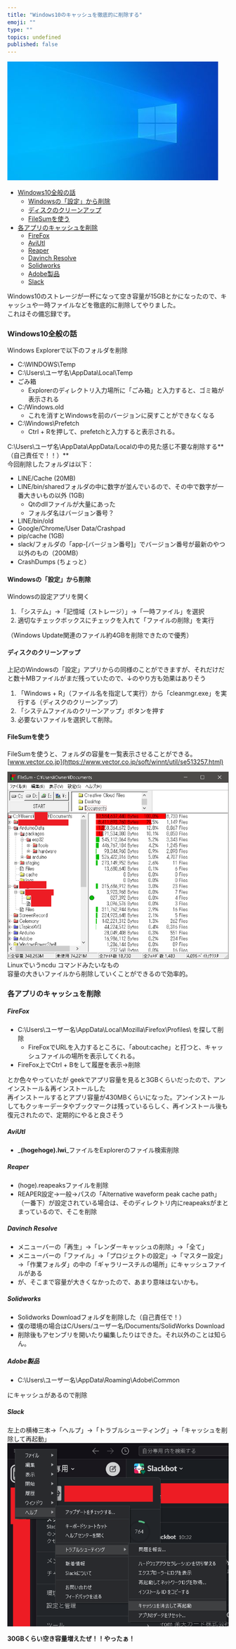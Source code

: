 ```yaml
---
title: "Windows10のキャッシュを徹底的に削除する"
emoji: ""
type: ""
topics: undefined
published: false
---
```


![f:id:pythonjacascript:20210705034013j:plain](/images/ppythonjacascript2021070520210705034013.jpg)

* [Windows10全般の話](#Windows10全般の話)  
   * [Windowsの「設定」から削除](#Windowsの設定から削除)  
   * [ディスクのクリーンアップ](#ディスクのクリーンアップ)  
   * [FileSumを使う](#FileSumを使う)
* [各アプリのキャッシュを削除](#各アプリのキャッシュを削除)  
   * [FireFox](#FireFox)  
   * [AviUtl](#AviUtl)  
   * [Reaper](#Reaper)  
   * [Davinch Resolve](#Davinch-Resolve)  
   * [Solidworks](#Solidworks)  
   * [Adobe製品](#Adobe製品)  
   * [Slack](#Slack)

Windows10のストレージが一杯になって空き容量が15GBとかになったので、キャッシュや一時ファイルなどを徹底的に削除してやりました。  
これはその備忘録です。

### Windows10全般の話

Windows Explorerで以下のフォルダを削除

* C:\\WINDOWS\\Temp
* C:\\Users\\ユーザ名\\AppData\\Local\\Temp
* ごみ箱  
   * Explorerのディレクトリ入力場所に「ごみ箱」と入力すると、ゴミ箱が表示される
* C:/Windows.old  
   * これを消すとWindowsを前のバージョンに戻すことができなくなる
* C:\\Windows\\Prefetch  
   * Ctrl + Rを押して、prefetchと入力すると表示される。

C:\\Users\\ユーザ名\\AppData\\AppData/Localの中の見た感じ不要な削除する**（自己責任で！！）**  
今回削除したフォルダは以下：

* LINE/Cache (20MB)
* LINE/bin/sharedフォルダの中に数字が並んでいるので、その中で数字が一番大きいもの以外 (1GB)  
   * Qtのdllファイルが大量にあった  
   * フォルダ名はバージョン番号？
* LINE/bin/old
* Google/Chrome/User Data/Crashpad
* pip/cache (1GB)
* slack/フォルダの「app-\[バージョン番号\]」でバージョン番号が最新のやつ以外のもの（200MB）
* CrashDumps (ちょっと）

#### Windowsの「設定」から削除

Windowsの設定アプリを開く

1. 「システム」→「記憶域（ストレージ）」→「一時ファイル」を選択
2. 適切なチェックボックスにチェックを入れて「ファイルの削除」を実行

（Windows Update関連のファイル約4GBを削除できたので優秀）  
  
  
#### ディスクのクリーンアップ

上記のWindowsの「設定」アプリからの同様のことができますが、それだけだと数十MBファイルがまだ残っていたので、↓のやり方も効果はありそう

1. 「Windows + R」（ファイル名を指定して実行）から「cleanmgr.exe」を実行する（ディスクのクリーンアップ）
2. 「システムファイルのクリーンアップ」ボタンを押す
3. 必要ないファイルを選択して削除。

#### FileSumを使う

FileSumを使うと、フォルダの容量を一覧表示させることができる。  
[www.vector.co.jp](https://www.vector.co.jp/soft/winnt/util/se513257.html)  

![f:id:pythonjacascript:20210705034323p:plain](/images/ppythonjacascript2021070520210705034323.png)  
Linuxでいうncdu コマンドみたいなもの  
容量の大きいファイルから削除していくことができるので効率的。  
  
### 各アプリのキャッシュを削除

##### FireFox

* C:\\Users\\ユーザー名\\AppData\\Local\\Mozilla\\Firefox\\Profiles\\ を探して削除  
   * FireFoxでURLを入力するところに、「about:cache」と打つと、キャッシュファイルの場所を表示してくれる。
* FireFox上でCtrl + Bをして履歴を表示→削除

とか色々やっていたが geekでアプリ容量を見ると3GBくらいだったので、アンインストール＆再インストールした  
再インストールするとアプリ容量が430MBくらいになった。アンインストールしてもクッキーデータやブックマークは残っているらしく、再インストール後も復元されたので、定期的にやると良さそう  
  
##### AviUtl

* _**(hogehoge).lwi**_ファイルをExplorerのファイル検索削除

##### Reaper

* (hoge).reapeaksファイルを削除
* REAPER設定→一般→パスの「Alternative waveform peak cache path」（一番下）が設定されている場合は、そのディレクトリ内にreapeaksがまとまっているので、そこを削除

##### Davinch Resolve

* メニューバーの「再生」→「レンダーキャッシュの削除」→「全て」
* メニューバーの「ファイル」→「プロジェクトの設定」→「マスター設定」→「作業フォルダ」の中の「ギャラリースチルの場所」にキャッシュファイルがある
* が、そこまで容量が大きくなかったので、あまり意味はないかも。

##### Solidworks

* Solidworks Downloadフォルダを削除した（自己責任で！）
* 僕の環境の場合はC/Users/ユーザー名/Documents/SolidWorks Download
* 削除後もアセンブリを開いたり編集したりはできた。それ以外のことは知らん。

##### Adobe製品

* C:\\Users\\ユーザー名\\AppData\\Roaming\\Adobe\\Common

にキャッシュがあるので削除

##### Slack

左上の横棒三本→「ヘルプ」→「トラブルシューティング」→「キャッシュを削除して再起動」  
![f:id:pythonjacascript:20210705033851p:plain](/images/ppythonjacascript2021070520210705033851.png)

  
**30GBくらい空き容量増えたぜ！！やったぁ！**